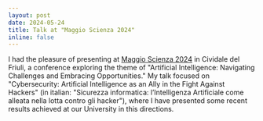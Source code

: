 ```yaml
---
layout: post
date: 2024-05-24
title: Talk at "Maggio Scienza 2024" 
inline: false
---
```

I had the pleasure of presenting at [Maggio Scienza 2024](https://www.comune.cividale-del-friuli.ud.it/it/maggio-scienza-2024-80651) in Cividale del Friuli, a conference exploring the theme of "Artificial Intelligence: Navigating Challenges and Embracing Opportunities." My talk focused on "Cybersecurity: Artificial Intelligence as an Ally in the Fight Against Hackers" (in italian: "Sicurezza informatica: l’Intelligenza Artificiale come alleata nella lotta contro gli hacker"), where I have presented some recent results achieved at our University in this directions.
